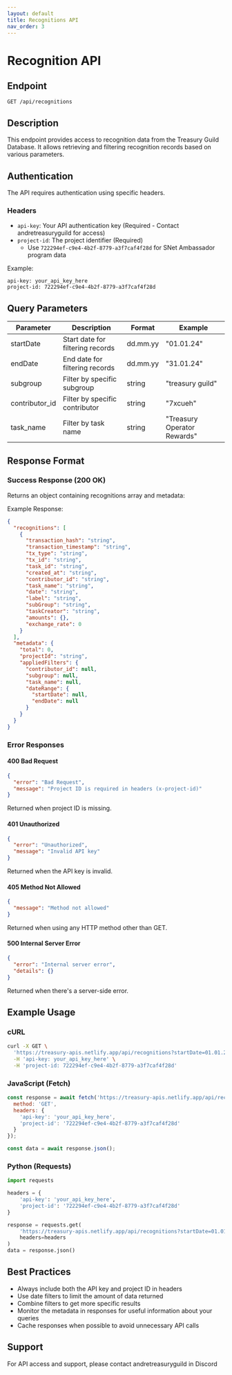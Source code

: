 ```yaml
---
layout: default
title: Recognitions API
nav_order: 3
---
```


# Recognition API

## Endpoint
```
GET /api/recognitions
```

## Description
This endpoint provides access to recognition data from the Treasury Guild Database. It allows retrieving and filtering recognition records based on various parameters.

## Authentication
The API requires authentication using specific headers.

### Headers
- `api-key`: Your API authentication key (Required - Contact andretreasuryguild for access)
- `project-id`: The project identifier (Required)
  - Use `722294ef-c9e4-4b2f-8779-a3f7caf4f28d` for SNet Ambassador program data

Example:
```
api-key: your_api_key_here
project-id: 722294ef-c9e4-4b2f-8779-a3f7caf4f28d
```

## Query Parameters

| Parameter | Description | Format | Example |
|-----------|-------------|---------|---------|
| startDate | Start date for filtering records | dd.mm.yy | "01.01.24" |
| endDate | End date for filtering records | dd.mm.yy | "31.01.24" |
| subgroup | Filter by specific subgroup | string | "treasury guild" |
| contributor_id | Filter by specific contributor | string | "7xcueh" |
| task_name | Filter by task name | string | "Treasury Operator Rewards" |

## Response Format

### Success Response (200 OK)
Returns an object containing recognitions array and metadata:

Example Response:
```json
{
  "recognitions": [
    {
      "transaction_hash": "string",
      "transaction_timestamp": "string",
      "tx_type": "string",
      "tx_id": "string",
      "task_id": "string",
      "created_at": "string",
      "contributor_id": "string",
      "task_name": "string",
      "date": "string",
      "label": "string",
      "subGroup": "string",
      "taskCreator": "string",
      "amounts": {},
      "exchange_rate": 0
    }
  ],
  "metadata": {
    "total": 0,
    "projectId": "string",
    "appliedFilters": {
      "contributor_id": null,
      "subgroup": null,
      "task_name": null,
      "dateRange": {
        "startDate": null,
        "endDate": null
      }
    }
  }
}
```

### Error Responses

#### 400 Bad Request
```json
{
  "error": "Bad Request",
  "message": "Project ID is required in headers (x-project-id)"
}
```
Returned when project ID is missing.

#### 401 Unauthorized
```json
{
  "error": "Unauthorized",
  "message": "Invalid API key"
}
```
Returned when the API key is invalid.

#### 405 Method Not Allowed
```json
{
  "message": "Method not allowed"
}
```
Returned when using any HTTP method other than GET.

#### 500 Internal Server Error
```json
{
  "error": "Internal server error",
  "details": {}
}
```
Returned when there's a server-side error.

## Example Usage

### cURL
```bash
curl -X GET \
  'https://treasury-apis.netlify.app/api/recognitions?startDate=01.01.24&endDate=31.01.24' \
  -H 'api-key: your_api_key_here' \
  -H 'project-id: 722294ef-c9e4-4b2f-8779-a3f7caf4f28d'
```

### JavaScript (Fetch)
```javascript
const response = await fetch('https://treasury-apis.netlify.app/api/recognitions?startDate=01.01.24&endDate=31.01.24', {
  method: 'GET',
  headers: {
    'api-key': 'your_api_key_here',
    'project-id': '722294ef-c9e4-4b2f-8779-a3f7caf4f28d'
  }
});

const data = await response.json();
```

### Python (Requests)
```python
import requests

headers = {
    'api-key': 'your_api_key_here',
    'project-id': '722294ef-c9e4-4b2f-8779-a3f7caf4f28d'
}

response = requests.get(
    'https://treasury-apis.netlify.app/api/recognitions?startDate=01.01.24&endDate=31.01.24',
    headers=headers
)
data = response.json()
```

## Best Practices
- Always include both the API key and project ID in headers
- Use date filters to limit the amount of data returned
- Combine filters to get more specific results
- Monitor the metadata in responses for useful information about your queries
- Cache responses when possible to avoid unnecessary API calls

## Support
For API access and support, please contact andretreasuryguild in Discord